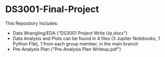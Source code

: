 # DS3001-Final-Project

This Repository Includes:
- Data Wrangling/EDA ("DS3001 Project Write Up.docx")
- Data Analysis and Plots can be found in 4 files (3 Jupiter Notebooks, 1 Python File), 1 from each group member, in the main branch
- Pre-Analysis Plan ("Pre-Analysis Plan Writeup.pdf")
